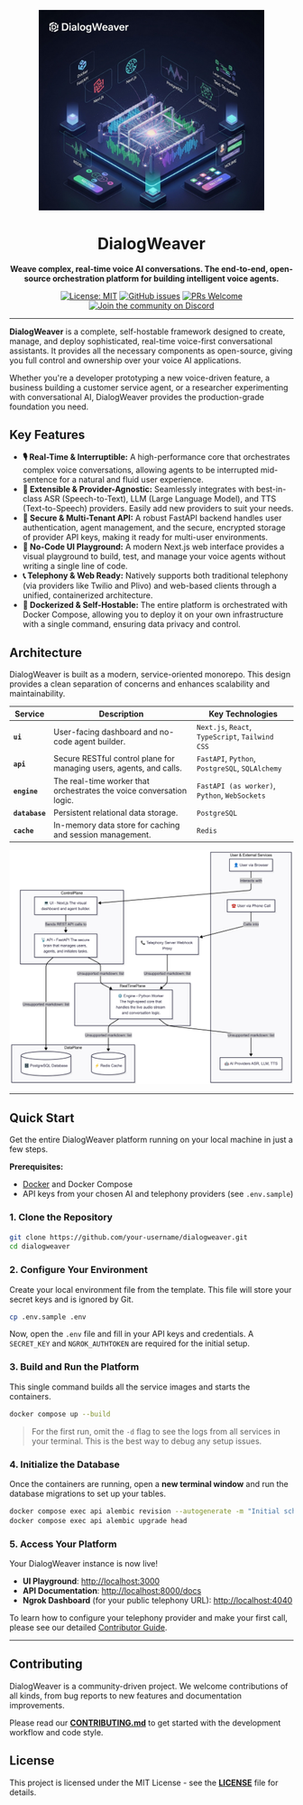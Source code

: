 <p align="center">
  <img src="https://github.com/Hiteshydv001/DialogWeaver/blob/main/docs/logo.jpg" alt="DialogWeaver Logo" width="400">
</p>

<h1 align="center">DialogWeaver</h1>

<p align="center">
  <strong>Weave complex, real-time voice AI conversations. The end-to-end, open-source orchestration platform for building intelligent voice agents.</strong>
</p>

<p align="center">
  <a href="https://github.com/your-username/dialogweaver/blob/main/LICENSE"><img src="https://img.shields.io/badge/license-MIT-blue.svg" alt="License: MIT"></a>
  <a href="https://github.com/Hiteshydv001/DialogWeaver/issues"><img src="https://img.shields.io/github/issues/your-username/dialogweaver" alt="GitHub issues"></a>
  <a href="https://github.com/Hiteshydv001/DialogWeaver/blob/main/docs/Contribution.md"><img src="https://img.shields.io/badge/PRs-Welcome-brightgreen.svg" alt="PRs Welcome"></a>
  <a href="#"><img src="https://img.shields.io/static/v1?label=Discord&message=Join%20Chat&color=7289DA&logo=discord" alt="Join the community on Discord"></a>
</p>

---

**DialogWeaver** is a complete, self-hostable framework designed to create, manage, and deploy sophisticated, real-time voice-first conversational assistants. It provides all the necessary components as open-source, giving you full control and ownership over your voice AI applications.

Whether you're a developer prototyping a new voice-driven feature, a business building a customer service agent, or a researcher experimenting with conversational AI, DialogWeaver provides the production-grade foundation you need.

## Key Features

*   **🎙️ Real-Time & Interruptible:** A high-performance core that orchestrates complex voice conversations, allowing agents to be interrupted mid-sentence for a natural and fluid user experience.
*   **🧩 Extensible & Provider-Agnostic:** Seamlessly integrates with best-in-class ASR (Speech-to-Text), LLM (Large Language Model), and TTS (Text-to-Speech) providers. Easily add new providers to suit your needs.
*   **🔐 Secure & Multi-Tenant API:** A robust FastAPI backend handles user authentication, agent management, and the secure, encrypted storage of provider API keys, making it ready for multi-user environments.
*   **🎨 No-Code UI Playground:** A modern Next.js web interface provides a visual playground to build, test, and manage your voice agents without writing a single line of code.
*   **📞 Telephony & Web Ready:** Natively supports both traditional telephony (via providers like Twilio and Plivo) and web-based clients through a unified, containerized architecture.
*   **🚀 Dockerized & Self-Hostable:** The entire platform is orchestrated with Docker Compose, allowing you to deploy it on your own infrastructure with a single command, ensuring data privacy and control.

## Architecture

DialogWeaver is built as a modern, service-oriented monorepo. This design provides a clean separation of concerns and enhances scalability and maintainability.

| Service       | Description                                                                 | Key Technologies                                   |
|---------------|-----------------------------------------------------------------------------|----------------------------------------------------|
| **`ui`**      | User-facing dashboard and no-code agent builder.                            | `Next.js`, `React`, `TypeScript`, `Tailwind CSS`   |
| **`api`**     | Secure RESTful control plane for managing users, agents, and calls.           | `FastAPI`, `Python`, `PostgreSQL`, `SQLAlchemy`    |
| **`engine`**  | The real-time worker that orchestrates the voice conversation logic.        | `FastAPI (as worker)`, `Python`, `WebSockets`      |
| **`database`**| Persistent relational data storage.                                         | `PostgreSQL`                                       |
| **`cache`**   | In-memory data store for caching and session management.                    | `Redis`                                            |

![DialogWeaver Architecture Diagram](https://github.com/Hiteshydv001/DialogWeaver/blob/main/docs/Architecture.png)


---

## Quick Start

Get the entire DialogWeaver platform running on your local machine in just a few steps.

**Prerequisites:**
*   [Docker](https://www.docker.com/products/docker-desktop/) and Docker Compose
*   API keys from your chosen AI and telephony providers (see `.env.sample`)

### 1. Clone the Repository
```bash
git clone https://github.com/your-username/dialogweaver.git
cd dialogweaver
```

### 2. Configure Your Environment
Create your local environment file from the template. This file will store your secret keys and is ignored by Git.
```bash
cp .env.sample .env
```
Now, open the `.env` file and fill in your API keys and credentials. A `SECRET_KEY` and `NGROK_AUTHTOKEN` are required for the initial setup.

### 3. Build and Run the Platform
This single command builds all the service images and starts the containers.
```bash
docker compose up --build
```
> For the first run, omit the `-d` flag to see the logs from all services in your terminal. This is the best way to debug any setup issues.

### 4. Initialize the Database
Once the containers are running, open a **new terminal window** and run the database migrations to set up your tables.
```bash
docker compose exec api alembic revision --autogenerate -m "Initial schema"
docker compose exec api alembic upgrade head
```

### 5. Access Your Platform
Your DialogWeaver instance is now live!
-   **UI Playground**: [http://localhost:3000](http://localhost:3000)
-   **API Documentation**: [http://localhost:8000/docs](http://localhost:8000/docs)
-   **Ngrok Dashboard** (for your public telephony URL): [http://localhost:4040](http://localhost:4040)

To learn how to configure your telephony provider and make your first call, please see our detailed [Contributor Guide](CONTRIBUTING.md).

---

## Contributing

DialogWeaver is a community-driven project. We welcome contributions of all kinds, from bug reports to new features and documentation improvements.

Please read our **[CONTRIBUTING.md](CONTRIBUTING.md)** to get started with the development workflow and code style.

## License

This project is licensed under the MIT License - see the **[LICENSE](LICENSE)** file for details.
